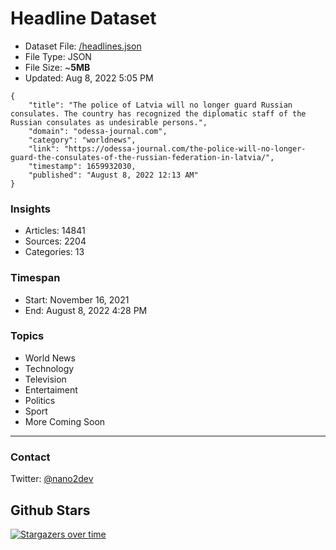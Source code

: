 # Headline Dataset

- Dataset File: [/headlines.json](https://raw.githubusercontent.com/fwd/news/master/headlines.json) 
- File Type: JSON
- File Size: ~**5MB**
- Updated: Aug 8, 2022 5:05 PM

```
{
    "title": "The police of Latvia will no longer guard Russian consulates. The country has recognized the diplomatic staff of the Russian consulates as undesirable persons.",
    "domain": "odessa-journal.com",
    "category": "worldnews",
    "link": "https://odessa-journal.com/the-police-will-no-longer-guard-the-consulates-of-the-russian-federation-in-latvia/",
    "timestamp": 1659932030,
    "published": "August 8, 2022 12:13 AM"
}
```

### Insights

- Articles: 14841
- Sources: 2204
- Categories: 13

### Timespan

- Start: November 16, 2021
- End: August 8, 2022 4:28 PM

### Topics

- World News
- Technology
- Television
- Entertaiment
- Politics
- Sport
- More Coming Soon

---

### Contact 

Twitter: [@nano2dev](https://twitter.com/nano2dev)

## Github Stars

[![Stargazers over time](https://starchart.cc/fwd/news.svg)](https://starchart.cc/fwd/news)
	